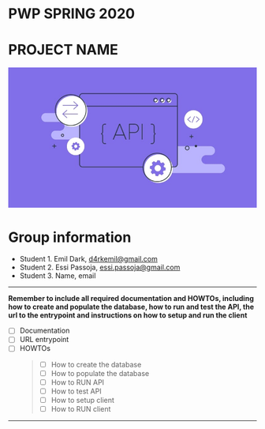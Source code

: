 # PWP SPRING 2020
# PROJECT NAME
![ ](pic.jpg)
# Group information

* Student 1. Emil Dark, d4rkemil@gmail.com
* Student 2. Essi Passoja, essi.passoja@gmail.com
* Student 3. Name, email


***
__Remember to include all required documentation and HOWTOs, including how to create and populate the database, how to run and test the API, the url to the entrypoint and instructions on how to setup and run the client__


- [ ] Documentation
- [ ] URL entrypoint
- [ ] HOWTOs
    >- [ ] How to create the database
    >- [ ] How to populate the database
    >- [ ] How to RUN API
    >- [ ] How to test API
    >- [ ] How to setup client
    >- [ ] How to RUN client

***



